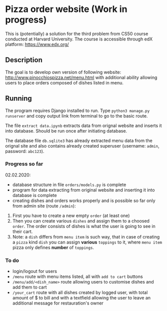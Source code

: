# Pizza order website (Work in progress)

This is (potentially) a solution for the third problem from CS50 course conducted at Harvard University. The course is accessible through edX platform: https://www.edx.org/

## Description

The goal is to develop own version of following website: http://www.pinocchiospizza.net/menu.html with additional ability allowing users to place orders composed of dishes listed in menu.

## Running

The program requires Django installed to run. Type `python3 manage.py runserver` and copy output link from terminal to go to the basic route.

The file `extract data.ipynb` extracts data from orignal website and inserts it into database. Should be run once after initiating database.

The database file `db.sqlite3` has already extracted menu data from the orignal site and also contains already created superuser (username: `admin`, password: `abc123`).

### Progress so far

02.02.2020:
- database structure in file `orders/models.py` is complete
- program for data extracting from original website and inserting it into database is complete
- creating dishes and orders works properly and is possible so far only from admin site (route `/admin`):
1) First you have to create a new empty `order` (at least one)
2) Then you can create various `dishes` and assign them to a choosed `order`. The order consists of dishes is what the user is going to see in their cart.
3) Note: a `dish` differs from `menu item` is such way, that in case of creating a `pizza` kind `dish` you can assign **various** `toppings` to it, where `menu item` pizza only defines **number** of `toppings`.

### To do

- login/logout for users
- `/menu` route with menu items listed, all with `add to cart` buttons
- `/menu/add/<dish_name>` route allowing users to customise dishes and add them to cart
- `/your_cart` route with all dishes created by logged user, with total amount of $ to bill and with a textfield allowing the user to leave an additional message for restauration's owner
